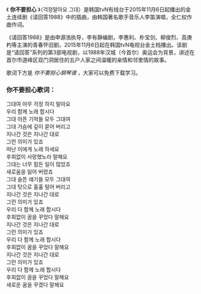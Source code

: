 

《 **你不要担心** 》（걱정말아요
그대）是韩国tvN有线台于2015年11月6日起播出的金土连续剧《请回答1988》中的插曲，由韩国著名歌手音乐人李笛演唱，全仁权作曲作词。

《请回答1988》是由申源浩执导，李有静编剧，李惠利、朴宝剑、柳俊烈、高庚杓等主演的青春怀旧剧，2015年11月6日起在韩国tvN电视台金土档播出。该剧是“请回答”系列的第3部电视剧，以1988年汉城（今首尔）奥运会为背景，讲述在首尔市道峰区双门洞居住的五户人家之间温暖的亲情和邻里情的故事。

歌词下方是 _你不要担心钢琴谱_ ，大家可以免费下载学习。

### 你不要担心歌词：

그대여 아무 걱정 하지 말아요  
우리 함께 노래 합시다  
그대 아픈 기억들 모두 그대여  
그대 가슴에 깊이 묻어 버리고  
지나간 것은 지나간 대로  
그런 의미가 있죠  
떠난 이에게 노래 하세요  
후회없이 사랑했노라 말해요  
그대는 너무 힘든 일이 많았죠  
새로움을 잃어 버렸죠  
그대 슬픈 얘기들 모두 그대여  
그대 탓으로 훌훌 털어 버리고  
지나간 것은 지나간 대로  
그런 의미가 있죠  
우리 다 함께 노래 합시다  
후회없이 꿈을 꾸었다 말해요  
지나간 것은 지나간 대로  
그런 의미가 있죠  
우리 다 함께 노래 합시다  
후회없이 꿈을 꾸었다 말해요  
지나간 것은 지나간 대로  
그런 의미가 있죠  
우리 다 함께 노래 합시다  
후회없이 꿈을 꾸었다 말해요  
새로운 꿈을 꾸겠다 말해요


